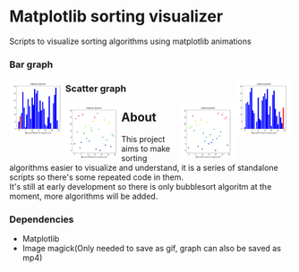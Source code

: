 # Matplotlib sorting visualizer
Scripts to visualize sorting algorithms using matplotlib animations
### Bar graph
<img align="left" width="100" height="100" src="gifs/bubblesort_bar2.gif">
<img align="right" width="100" height="100" src="gifs/quicksort_bar.gif">

### Scatter graph
<img align="left" width="100" height="100" src="gifs/bubblesort_scatter2.gif">
<img align="right" width="100" height="100" src="gifs/quicksort_scatter.gif">

## About
This project aims to make sorting algorithms easier to visualize and understand, it is a series of standalone scripts so there's
some repeated code in them.  
It's still at early development so there is only bubblesort algoritm at the moment, more algorithms will be added.
### Dependencies
- Matplotlib
- Image magick(Only needed to save as gif, graph can also be saved as mp4)

